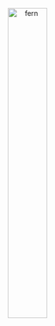 
<p align="center">
<img align="center" src="https://media.giphy.com/media/dU0Qgt8HUzJDPV1AdX/giphy.gif" width="40%" alt="fern"/>
</p>
